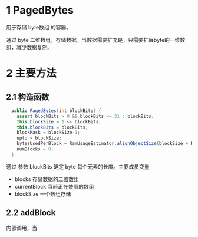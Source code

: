 # 1 PagedBytes

用于存储 byte数组 的容器。

通过 byte 二维数组，存储数据。当数据需要扩充是，只需要扩展byte的一维数组，减少数据复制。



# 2 主要方法



## 2.1 构造函数

```java
  public PagedBytes(int blockBits) {
    assert blockBits > 0 && blockBits <= 31 : blockBits;
    this.blockSize = 1 << blockBits;
    this.blockBits = blockBits;
    blockMask = blockSize-1;
    upto = blockSize;
    bytesUsedPerBlock = RamUsageEstimator.alignObjectSize(blockSize + RamUsageEstimator.NUM_BYTES_ARRAY_HEADER);
    numBlocks = 0;
  }
```

通过 参数 blockBits 确定 byte 每个元素的长度。主要成员变量

- blocks 存储数据的二维数组
- currentBlock 当前正在使用的数组
- blockSize 一个数组存储





## 2.2 addBlock

内部调用，当

